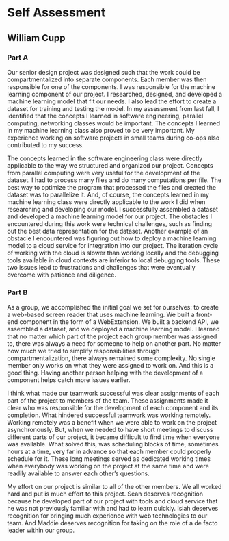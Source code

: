# Self Assessment

## William Cupp

### Part A

Our senior design project was designed such that the work could be compartmentalized into separate components.  Each member was then responsible for one of the components.  I was responsible for the machine learning component of our project.  I researched, designed, and developed a machine learning model that fit our needs.  I also lead the effort to create a dataset for training and testing the model.  In my assessment from last fall, I identified that the concepts I learned in software engineering, parallel computing, networking classes would be important.  The concepts I learned in my machine learning class also proved to be very important.  My experience working on software projects in small teams during co-ops also contributed to my success.

The concepts learned in the software engineering class were directly applicable to the way we structured and organized our project.  Concepts from parallel computing were very useful for the development of the dataset.  I had to process many files and do many computations per file.  The best way to optimize the program that processed the files and created the dataset was to parallelize it.  And, of course, the concepts learned in my machine learning class were directly applicable to the work I did when researching and developing our model.  I successfully assembled a dataset and developed a machine learning model for our project.  The obstacles I encountered during this work were technical challenges, such as finding out the best data representation for the dataset.  Another example of an obstacle I encountered was figuring out how to deploy a machine learning model to a cloud service for integration into our project.  The iteration cycle of working with the cloud is slower than working locally and the debugging tools available in cloud contexts are inferior to local debugging tools.  These two issues lead to frustrations and challenges that were eventually overcome with patience and diligence.

### Part B

As a group, we accomplished the initial goal we set for ourselves: to create a web-based screen reader that uses machine learning.  We built a front-end component in the form of a WebExtension.  We built a backend API, we assembled a dataset, and we deployed a machine learning model.  I learned that no matter which part of the project each group member was assigned to, there was always a need for someone to help on another part.  No matter how much we tried to simplify responsibilities through compartmentalization, there always remained some complexity.  No single member only works on what they were assigned to work on.  And this is a good thing.  Having another person helping with the development of a component helps catch more issues earlier.

I think what made our teamwork successful was clear assignments of each part of the project to members of the team.  These assignments made it clear who was responsible for the development of each component and its completion.  What hindered successful teamwork was working remotely.  Working remotely was a benefit when we were able to work on the project asynchronously.  But, when we needed to have short meetings to discuss different parts of our project, it became difficult to find time when everyone was available.  What solved this, was scheduling blocks of time, sometimes hours at a time, very far in advance so that each member could properly schedule for it.  These long meetings served as dedicated working times when everybody was working on the project at the same time and were readily available to answer each other’s questions.

My effort on our project is similar to all of the other members.  We all worked hard and put is much effort to this project.  Sean deserves recognition because he developed part of our project with tools and cloud service that he was not previously familiar with and had to learn quickly.  Isiah deserves recognition for bringing much experience with web technologies to our team.  And Maddie deserves recognition for taking on the role of a de facto leader within our group.
